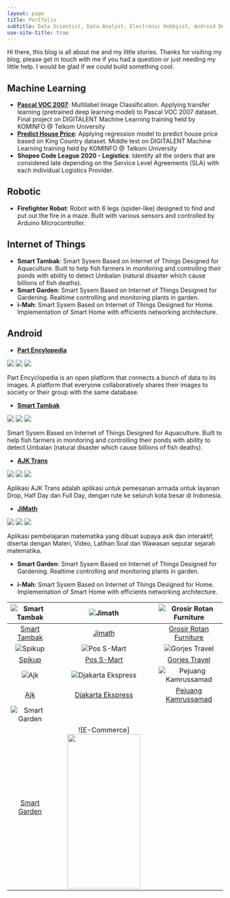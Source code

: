 ```yaml
---
layout: page
title: Portfolio
subtitle: Data Scientist, Data Analyst, Electronic Hobbyist, Android Developer, Electrical Engineer, Freelancer
use-site-title: true
---
```


Hi there, this blog is all about me and my little stories. Thanks for visiting my blog, please get in touch with me if you had a question or just needing my little help. I would be glad if we could build something cool.

## Machine Learning

- **[Pascal VOC 2007](https://github.com/faatihrifqi/Pascal-VOC-2007)**: Multilabel Image Classification. Applying transfer learning (pretrained deep learning model) to Pascal VOC 2007 dataset. Final project on DIGITALENT Machine Learning training held by KOMINFO @ Telkom University 
- **[Predict House Price](https://github.com/faatihrifqi/Predict-House-Price)**: Applying regression model to predict house price based on King Country dataset. Middle test on DIGITALENT Machine Learning training held by KOMINFO @ Telkom University
- **Shopee Code League 2020 - Logistics**: Identify all the orders that are considered late depending on the Service Level Agreements (SLA) with each individual Logistics Provider.

## Robotic

- **Firefighter Robot**: Robot with 6 legs (spider-like) designed to find and put out the fire in a maze. Built with various sensors and controlled by Arduino Microcontroller. 

## Internet of Things

- **Smart Tambak**: Smart Sysem Based on Internet of Things Designed for Aquaculture. Built to help fish farmers in monitoring and controlling their ponds with ability to detect Umbalan (natural disaster which cause billions of fish deaths).
- **Smart Garden**: Smart Sysem Based on Internet of Things Designed for Gardening. Realtime controlling and monitoring plants in garden.
- **i-Mah**: Smart Sysem Based on Internet of Things Designed for Home. Implementation of Smart Home with efficients networking architecture.

## Android

- **[Part Encylopedia](https://play.google.com/store/apps/details?id=com.faatih.partsencyclopedia)**

![](https://lh3.googleusercontent.com/Ex8gyYxcd-c9sRdhpkaDO0LR0A5C2fvvbUCp7g13i49w7keRAxqH3mopAg-qEJ1SXg=w720-h310-rw) ![](https://lh3.googleusercontent.com/96eeA73T4HuraNZYTp-NyzXeQErNPcCq9bjuqxQCPhD0PlSAQcQrIknj_cFm8NDuTpvC=w720-h310-rw) ![](https://lh3.googleusercontent.com/iForDWoZsuj5O8uXqaJUanBn2QJvBuTkc0we55Ne4aHxGw8nOu-K-sLh4q-xL07l7QA=w720-h310-rw)

Part Encyclopedia is an open platform that connects a bunch of data to its images. A platform that everyone collaboratively shares their images to society or their group with the same database.

- **[Smart Tambak](https://play.google.com/store/apps/details?id=com.faatih.smarttambak)**

![](https://lh3.googleusercontent.com/gnnd0Y3JmkZsR9X9DPy4cumW6t7Hp0h03xhE0QF_aGEK2ELnrqqy16YAFJibfQVToVk=w720-h310-rw) ![](https://lh3.googleusercontent.com/TMZL-h0wyKp4kY2Vd7q002tJZCEAWUGIPUQJ9i1nbyx16Ub2YY2f86b7oBxtEtRKtmo=w720-h310-rw) ![](https://lh3.googleusercontent.com/a7sQ9uFHcd0u_kyd9V1kiSzHQ1_Zv-qBNyS_tIukRA92U-0tYNWKtt6_iq3UMb9vHU4=w720-h310-rw)

Smart Sysem Based on Internet of Things Designed for Aquaculture. Built to help fish farmers in monitoring and controlling their ponds with ability to detect Umbalan (natural disaster which cause billions of fish deaths).

- **[AJK Trans](https://play.google.com/store/apps/details?id=com.ajktrans.tritech)**

![](https://lh3.googleusercontent.com/14qLHtHTsFQVJFAiyb2fT1lXL9mzBE8yp1uWU3a_4JUAp3ZHV3mZczbQ9_zzIAKDuw=w720-h310-rw) ![](https://lh3.googleusercontent.com/jjVqyJZQ3P2xlwktwOSuT5y6hZuOdm_des_TCwU263BO74yBmzfpfAUPfQ05I7e9BZQ=w720-h310-rw) ![](https://lh3.googleusercontent.com/LE2pZvyAO9l8fhDC056-4QKaf0k5OzWv8I_D_VfqI2MNoCdrmT5iLfAFSW_oAn8LgQ=w720-h310-rw)

Aplikasi AJK Trans adalah aplikasi untuk pemesanan armada untuk layanan Drop, Half Day dan Full Day, dengan rute ke seluruh kota besar di Indonesia.

- **[JiMath](https://play.google.com/store/apps/details?id=com.jimath.jimath)**

![](https://lh3.googleusercontent.com/VZznRRkqhLmzej_EEJvfqHQQeIsL1KQSOZpwfPXgwA8YrE1ieOCHB-H1b_hMK7I9HzA=w720-h310-rw) ![](https://lh3.googleusercontent.com/duSUL88KojwSch1XTM_XjR1RXrD-8WFsCSFeBWsx9dbsoQXozSJh7apXMFFKlqJ5vxZu=w720-h310-rw) ![](https://lh3.googleusercontent.com/6sv7JMM-nTqkjfhbWhG6JRdkpM4cUqezp_y9EGiHvavSswBFS92ODYLNlOj5k2OHD4s=w720-h310-rw)

Aplikasi pembelajaran matematika yang dibuat supaya asik dan interaktif, disertai dengan Materi, Video, Latihan Soal dan Wawasan seputar sejarah matematika.

- **Smart Garden**: Smart Sysem Based on Internet of Things Designed for Gardening. Realtime controlling and monitoring plants in garden.



- **i-Mah**: Smart Sysem Based on Internet of Things Designed for Home. Implementation of Smart Home with efficients networking architecture.

| ![Smart Tambak](https://lh3.googleusercontent.com/gnnd0Y3JmkZsR9X9DPy4cumW6t7Hp0h03xhE0QF_aGEK2ELnrqqy16YAFJibfQVToVk=w720-h310-rw)  | ![Jimath](https://lh3.googleusercontent.com/VZznRRkqhLmzej_EEJvfqHQQeIsL1KQSOZpwfPXgwA8YrE1ieOCHB-H1b_hMK7I9HzA=w720-h310-rw) | ![Grosir Rotan Furniture](https://lh3.googleusercontent.com/IBhsVVqfwpy0jwxmTsEkrMRndj4VTtWkxagLgPGLGAvwK0mqUZbHrLFWmp_i2tu2SCU=w720-h310-rw) |
| :---: | :---: | :---: |
| [Smart Tambak](https://play.google.com/store/apps/details?id=com.faatih.smarttambak) | [Jimath](https://play.google.com/store/apps/details?id=com.jimath.jimath) | [Grosir Rotan Furniture](https://play.google.com/store/apps/details?id=top.grosir.rotan.ekatalog) |
| ![Spikup](https://smarttambak.000webhostapp.com/portfolio/spikup/spikup01.png)  | ![Pos S-Mart](https://smarttambak.000webhostapp.com/portfolio/possmart/possmart01.png) | ![Gorjes Travel](https://smarttambak.000webhostapp.com/portfolio/gorjes/gorjes01.png) |
| [Spikup](https://play.google.com/store/apps/details?id=id.spikup.app) | [Pos S-Mart](https://play.google.com/store/apps/details?id=com.pos_smart.tritech) | [Gorjes Travel]() |
| ![Ajk](https://smarttambak.000webhostapp.com/portfolio/ajk/ajk01.png)  | ![Djakarta Ekspress](https://smarttambak.000webhostapp.com/portfolio/djakartaexpress/ekspress01.png) | ![Pejuang Kamrussamad](https://smarttambak.000webhostapp.com/portfolio/kamrussamad/Screenshot_20190220-100244.png) |
| [Ajk](https://play.google.com/store/apps/details?id=com.ajktrans.tritech) | [Djakarta Ekspress](https://play.google.com/store/apps/details?id=co.id.djakartaekspress.kurir) | [Pejuang Kamrussamad](https://play.google.com/store/apps/details?id=com.pejuangks) |
| ![Smart Garden](https://smarttambak.000webhostapp.com/portfolio/smartgarden/smartgarden01.png)  | ![]() | ![]() |
| [Smart Garden]() | ![E-Commerce] <img src="https://i.imgur.com/S8hv4Li.png" width="170" height="360"/> | []() |
